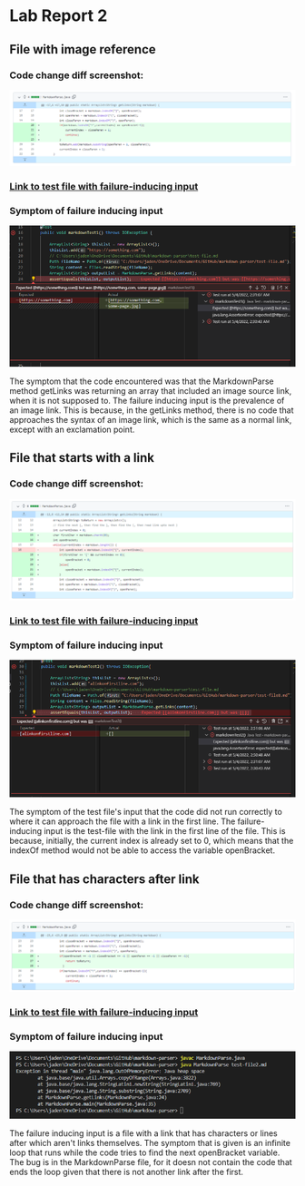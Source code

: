 # Lab Report 2

## File with image reference
### Code change diff screenshot:
![code diff](images/lab-report-2-1.png)
### [Link to test file with failure-inducing input](https://jadenbanawa.github.io/markdown-parser/test-file.md)
### Symptom of failure inducing input
![symptom of failure inducing input](images/lab-report-2-2.png)

The symptom that the code encountered was that the MarkdownParse method getLinks was returning an array that included an image source link, when it is not supposed to. The failure inducing input is the prevalence of an image link. This is because, in the getLinks method, there is no code that approaches the syntax of an image link, which is the same as a normal link, except with an exclamation point.


## File that starts with a link
### Code change diff screenshot:
![code diff](images/lab-report-2-3.png)
### [Link to test file with failure-inducing input](https://jadenbanawa.github.io/markdown-parser/test-file8.md)
### Symptom of failure inducing input
![symptom of failure inducing input](images/lab-report-2-4.png)

The symptom of the test file's input that the code did not run correctly to where it can approach the file with a link in the first line. The failure-inducing input is the test-file with the link in the first line of the file. This is because, initially, the current index is already set to 0, which means that the indexOf method would not be able to access the variable openBracket. 

## File that has characters after link
### Code change diff screenshot:
![code diff](images/lab-report-2-5.png)
### [Link to test file with failure-inducing input](https://jadenbanawa.github.io/markdown-parser/test-file2.md)
### Symptom of failure inducing input
![symptom of failure inducing input](images/lab-report-2-6.png)

The failure inducing input is a file with a link that has characters or lines after which aren't links themselves. The symptom that is given is an infinite loop that runs while the code tries to find the next openBracket variable. The bug is in the MarkdownParse file, for it doesn not contain the code that ends the loop given that there is not another link after the first.

